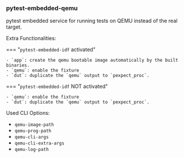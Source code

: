 ### pytest-embedded-qemu

pytest embedded service for running tests on QEMU instead of the real target.

Extra Functionalities:

=== "`pytest-embedded-idf` activated"

    - `app`: create the qemu bootable image automatically by the built binaries.
    - `qemu`: enable the fixture
    - `dut`: duplicate the `qemu` output to `pexpect_proc`.

=== "`pytest-embedded-idf` NOT activated"

    - `qemu`: enable the fixture
    - `dut`: duplicate the `qemu` output to `pexpect_proc`.

Used CLI Options:

- `qemu-image-path`
- `qemu-prog-path`
- `qemu-cli-args`
- `qemu-cli-extra-args`
- `qemu-log-path`
